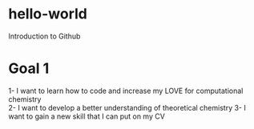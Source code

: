 # hello-world
Introduction to Github

# Goal 1
1- I want to learn how to code and increase my LOVE for computational chemistry  
2- I want to develop a better understanding of theoretical chemistry
3- I want to gain a new skill that I can put on my CV 
